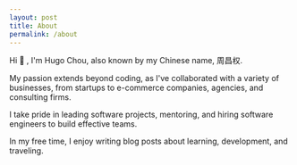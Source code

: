 ```yaml
---
layout: post
title: About
permalink: /about
---
```


Hi 👋 , I'm Hugo Chou, also known by my Chinese name, 周昌权.

My passion extends beyond coding, as I've collaborated with a variety of businesses, from startups to e-commerce companies, agencies, and consulting firms.

I take pride in leading software projects, mentoring, and hiring software engineers to build effective teams.

In my free time, I enjoy writing blog posts about learning, development, and traveling.
